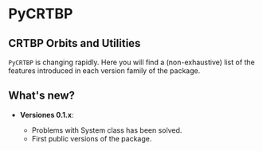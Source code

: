 # PyCRTBP
## CRTBP Orbits and Utilities

`PyCRTBP` is changing rapidly.  Here you will find a (non-exhaustive)
list of the features introduced in each version family of the package.

## What's new?

- **Versiones 0.1.x**:

  - Problems with System class has been solved.
  - First public versions of the package.
